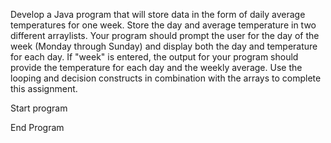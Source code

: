 Develop a Java program that will store data in the form of daily average temperatures for one week. Store the day and average temperature in two different arraylists. Your program should prompt the user for the day of the week (Monday through Sunday) and display both the day and temperature for each day. If "week" is entered, the output for your program should provide the temperature for each day and the weekly average. Use the looping and decision constructs in combination with the arrays to complete this assignment.  

Start program  

End Program







